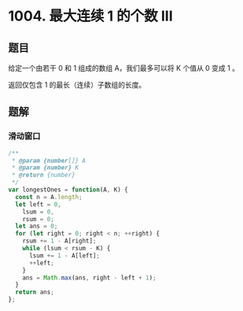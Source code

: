 # 1004. 最大连续 1 的个数 III

## 题目

给定一个由若干 0 和 1 组成的数组 A，我们最多可以将 K 个值从 0 变成 1 。

返回仅包含 1 的最长（连续）子数组的长度。

## 题解

### 滑动窗口

```js
/**
 * @param {number[]} A
 * @param {number} K
 * @return {number}
 */
var longestOnes = function(A, K) {
  const n = A.length;
  let left = 0,
    lsum = 0,
    rsum = 0;
  let ans = 0;
  for (let right = 0; right < n; ++right) {
    rsum += 1 - A[right];
    while (lsum < rsum - K) {
      lsum += 1 - A[left];
      ++left;
    }
    ans = Math.max(ans, right - left + 1);
  }
  return ans;
};
```
